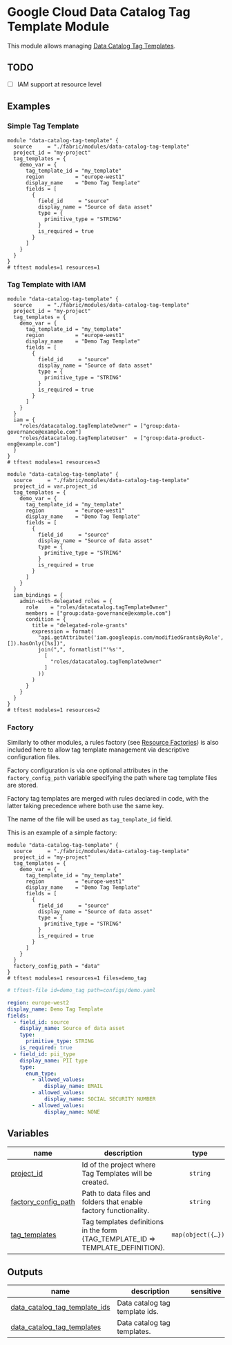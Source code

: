 # Google Cloud Data Catalog Tag Template Module

This module allows managing [Data Catalog Tag Templates](https://cloud.google.com/data-catalog/docs/tags-and-tag-templates).

## TODO

- [ ] IAM support at resource level

## Examples

### Simple Tag Template

```hcl
module "data-catalog-tag-template" {
  source     = "./fabric/modules/data-catalog-tag-template"
  project_id = "my-project"
  tag_templates = {
    demo_var = {
      tag_template_id = "my_template"
      region          = "europe-west1"
      display_name    = "Demo Tag Template"
      fields = [
        {
          field_id     = "source"
          display_name = "Source of data asset"
          type = {
            primitive_type = "STRING"
          }
          is_required = true
        }
      ]
    }
  }
}
# tftest modules=1 resources=1
```

### Tag Template with IAM

```hcl
module "data-catalog-tag-template" {
  source     = "./fabric/modules/data-catalog-tag-template"
  project_id = "my-project"
  tag_templates = {
    demo_var = {
      tag_template_id = "my_template"
      region          = "europe-west1"
      display_name    = "Demo Tag Template"
      fields = [
        {
          field_id     = "source"
          display_name = "Source of data asset"
          type = {
            primitive_type = "STRING"
          }
          is_required = true
        }
      ]
    }
  }
  iam = {
    "roles/datacatalog.tagTemplateOwner" = ["group:data-governance@example.com"]
    "roles/datacatalog.tagTemplateUser"  = ["group:data-product-eng@example.com"]
  }
}
# tftest modules=1 resources=3
```

```hcl
module "data-catalog-tag-template" {
  source     = "./fabric/modules/data-catalog-tag-template"
  project_id = var.project_id
  tag_templates = {
    demo_var = {
      tag_template_id = "my_template"
      region          = "europe-west1"
      display_name    = "Demo Tag Template"
      fields = [
        {
          field_id     = "source"
          display_name = "Source of data asset"
          type = {
            primitive_type = "STRING"
          }
          is_required = true
        }
      ]
    }
  }
  iam_bindings = {
    admin-with-delegated_roles = {
      role    = "roles/datacatalog.tagTemplateOwner"
      members = ["group:data-governance@example.com"]
      condition = {
        title = "delegated-role-grants"
        expression = format(
          "api.getAttribute('iam.googleapis.com/modifiedGrantsByRole', []).hasOnly([%s])",
          join(",", formatlist("'%s'",
            [
              "roles/datacatalog.tagTemplateOwner"
            ]
          ))
        )
      }
    }
  }
}
# tftest modules=1 resources=2
```

### Factory

Similarly to other modules, a rules factory (see [Resource Factories](../../blueprints/factories/)) is also included here to allow tag template management via descriptive configuration files.

Factory configuration is via one optional attributes in the `factory_config_path` variable specifying the path where tag template files are stored.

Factory tag templates are merged with rules declared in code, with the latter taking precedence where both use the same key.

The name of the file will be used as `tag_template_id` field.

This is an example of a simple factory:

```hcl
module "data-catalog-tag-template" {
  source     = "./fabric/modules/data-catalog-tag-template"
  project_id = "my-project"
  tag_templates = {
    demo_var = {
      tag_template_id = "my_template"
      region          = "europe-west1"
      display_name    = "Demo Tag Template"
      fields = [
        {
          field_id     = "source"
          display_name = "Source of data asset"
          type = {
            primitive_type = "STRING"
          }
          is_required = true
        }
      ]
    }
  }
  factory_config_path = "data"
}
# tftest modules=1 resources=1 files=demo_tag
```

```yaml
# tftest-file id=demo_tag path=configs/demo.yaml

region: europe-west2
display_name: Demo Tag Template
fields:
  - field_id: source
    display_name: Source of data asset
    type:
      primitive_type: STRING
    is_required: true
  - field_id: pii_type
    display_name: PII type
    type:
      enum_type:
        - allowed_values:
            display_name: EMAIL
        - allowed_values:
            display_name: SOCIAL SECURITY NUMBER
        - allowed_values:
            display_name: NONE
```
<!-- BEGIN TFDOC -->
## Variables

| name | description | type | required | default |
|---|---|:---:|:---:|:---:|
| [project_id](variables.tf#L23) | Id of the project where Tag Templates will be created. | <code>string</code> | ✓ |  |
| [factory_config_path](variables.tf#L17) | Path to data files and folders that enable factory functionality. | <code>string</code> |  | <code>&#34;data&#34;</code> |
| [tag_templates](variables.tf#L28) | Tag templates definitions in the form {TAG_TEMPLATE_ID => TEMPLATE_DEFINITION}. | <code title="map&#40;object&#40;&#123;&#10;  display_name &#61; optional&#40;string&#41;&#10;  force_delete &#61; optional&#40;bool, false&#41;&#10;  region       &#61; string&#10;  fields &#61; list&#40;object&#40;&#123;&#10;    field_id     &#61; string&#10;    display_name &#61; optional&#40;string&#41;&#10;    description  &#61; optional&#40;string&#41;&#10;    type &#61; object&#40;&#123;&#10;      primitive_type &#61; optional&#40;string&#41;&#10;      enum_type &#61; optional&#40;list&#40;object&#40;&#123;&#10;        allowed_values &#61; object&#40;&#123;&#10;          display_name &#61; string&#10;        &#125;&#41;&#10;      &#125;&#41;&#41;, null&#41;&#10;    &#125;&#41;&#10;    is_required &#61; optional&#40;bool, false&#41;&#10;    order       &#61; optional&#40;number&#41;&#10;  &#125;&#41;&#41;&#10;&#125;&#41;&#41;">map&#40;object&#40;&#123;&#8230;&#125;&#41;&#41;</code> |  | <code>&#123;&#125;</code> |

## Outputs

| name | description | sensitive |
|---|---|:---:|
| [data_catalog_tag_template_ids](outputs.tf#L17) | Data catalog tag template ids. |  |
| [data_catalog_tag_templates](outputs.tf#L22) | Data catalog tag templates. |  |
<!-- END TFDOC -->
